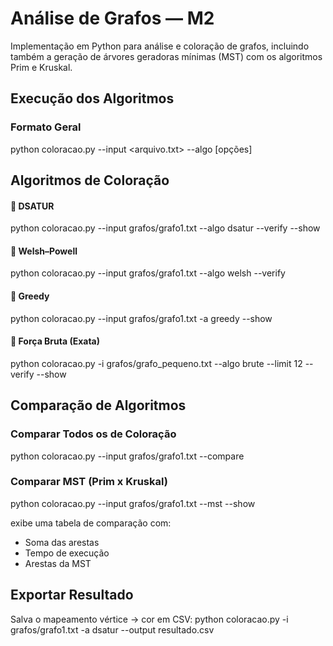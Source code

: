 # Análise de Grafos — M2

Implementação em Python para análise e coloração de grafos, incluindo também a geração de árvores geradoras mínimas (MST) com os algoritmos Prim e Kruskal.


## Execução dos Algoritmos
### Formato Geral
python coloracao.py --input <arquivo.txt> --algo <algoritmo> [opções]


## Algoritmos de Coloração

#### 🔹 DSATUR

python coloracao.py --input grafos/grafo1.txt --algo dsatur --verify --show


#### 🔹 Welsh–Powell

python coloracao.py --input grafos/grafo1.txt --algo welsh --verify

#### 🔹 Greedy

python coloracao.py --input grafos/grafo1.txt -a greedy --show


#### 🔹 Força Bruta (Exata)

python coloracao.py -i grafos/grafo_pequeno.txt --algo brute --limit 12 --verify --show

## Comparação de Algoritmos
### Comparar Todos os de Coloração

python coloracao.py --input grafos/grafo1.txt --compare

### Comparar MST (Prim x Kruskal)

python coloracao.py --input grafos/grafo1.txt --mst --show

exibe uma tabela de comparação com:
* Soma das arestas
* Tempo de execução
* Arestas da MST

## Exportar Resultado

Salva o mapeamento vértice → cor em CSV:
python coloracao.py -i grafos/grafo1.txt -a dsatur --output resultado.csv




